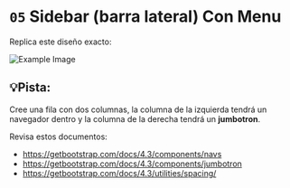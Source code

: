 # `05` Sidebar (barra lateral) Con Menu

Replica este diseño exacto:

![Example Image](https://github.com/4GeeksAcademy/bootstrap-exercises-tutorial/blob/master/.learn/assets/1509911882903_9a14b4fa806a07fbbff1abb2143b7799.png?raw=true)

## 💡Pista:
Cree una fila con dos columnas, la columna de la izquierda tendrá un navegador dentro y la columna de la derecha tendrá un **jumbotron**.


Revisa estos documentos:
- https://getbootstrap.com/docs/4.3/components/navs
- https://getbootstrap.com/docs/4.3/components/jumbotron
- https://getbootstrap.com/docs/4.3/utilities/spacing/

